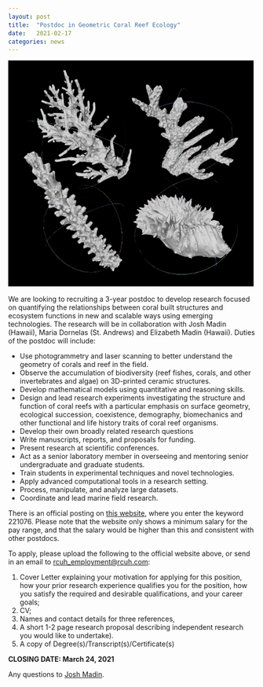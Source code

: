 ```yaml
---
layout: post
title:  "Postdoc in Geometric Coral Reef Ecology"
date:   2021-02-17
categories: news
---
```


<img src="/assets/posts/coral_geometry.png" width="500"/>

We are looking to recruiting a 3-year postdoc to develop research focused on quantifying the relationships between coral built structures and ecosystem functions in new and scalable ways using emerging technologies. The research will be in collaboration with Josh Madin (Hawaii), Maria Dornelas (St. Andrews) and Elizabeth Madin (Hawaii). Duties of the postdoc will include:
- Use photogrammetry and laser scanning to better understand the geometry of corals and reef in the field.
- Observe the accumulation of biodiversity (reef fishes, corals, and other invertebrates and algae) on 3D-printed ceramic structures.
- Develop mathematical models using quantitative and reasoning skills.
- Design and lead research experiments investigating the structure and function of coral reefs with a particular emphasis on surface geometry, ecological succession, coexistence, demography, biomechanics and other functional and life history traits of coral reef organisms.
- Develop their own broadly related research questions
- Write manuscripts, reports, and proposals for funding.  
- Present research at scientific conferences.
- Act as a senior laboratory member in overseeing and mentoring senior undergraduate and graduate students.
- Train students in experimental techniques and novel technologies.
- Apply advanced computational tools in a research setting.
- Process,  manipulate, and analyze large datasets.
- Coordinate and lead marine field research.

There is an official posting on [this website](https://www.hirenethawaii.com/vosnet/Default.aspx), where you enter the keyword 221076. Please note that the website only shows a minimum salary for the pay range, and that the salary would be higher than this and consistent with other postdocs.

To apply, please upload the following to the official website above, or send in an email to [rcuh_employment@rcuh.com](mailto:rcuh_employment@rcuh.com):

1. Cover Letter explaining your motivation for applying for this position, how your prior research experience qualifies you for the position, how you satisfy the required and desirable qualifications, and your career goals;
2. CV;
3. Names and contact details for three references,
4. A short 1-2 page research proposal describing independent research you would like to undertake).
5. A copy of Degree(s)/Transcript(s)/Certificate(s)

**CLOSING DATE: March 24, 2021**

Any questions to [Josh Madin](mailto:jmadin@hawaii.edu).
